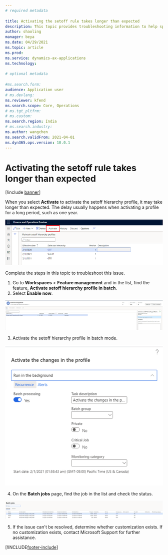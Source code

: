 ```yaml
---
# required metadata

title: Activating the setoff rule takes longer than expected
description: This topic provides troubleshooting information to help speed up the activation process for setoff rules. 
author: shaoling
manager: beya
ms.date: 04/29/2021
ms.topic: article
ms.prod: 
ms.service: dynamics-ax-applications
ms.technology: 

# optional metadata

#ms.search.form:
audience: Application user
# ms.devlang: 
ms.reviewer: kfend
ms.search.scope: Core, Operations
# ms.tgt_pltfrm: 
# ms.custom: 
ms.search.region: India
# ms.search.industry: 
ms.author: wangchen
ms.search.validFrom: 2021-04-01
ms.dyn365.ops.version: 10.0.1
---
```




# Activating the setoff rule takes longer than expected

[!include [banner](../includes/banner.md)]

When you select **Activate** to activate the setoff hierarchy profile, it may take longer than expected. The delay usually happens when activating a profile for a long period, such as one year.

  [![Activate button](./media/setoff-rule-activation-takes-long-time-Picture1.png)](./media/setoff-rule-activation-takes-long-time-Picture1.png)

 Complete the steps in this topic to troubleshoot this issue. 

1. Go to **Workspaces** > **Feature management** and in the list, find the feature, **Activate setoff hierarchy profile in batch**.
2. Select **Enable now**.

  [![Feature management page](./media/setoff-rule-activation-takes-long-time-Picture2.png)](./media/setoff-rule-activation-takes-long-time-Picture2.png)

3. Activate the setoff hierarchy profile in batch mode.

  [![Activate the changes in the profile](./media/setoff-rule-activation-takes-long-time-Picture3.png)](./media/setoff-rule-activation-takes-long-time-Picture3.png)

4. On the **Batch jobs** page, find the job in the list and check the status.

  [![Batch jobs page](./media/setoff-rule-activation-takes-long-time-Picture4.png)](./media/setoff-rule-activation-takes-long-time-Picture4.png)

5. If the issue can't be resolved, determine whether customization exists. If no customization exists, contact Microsoft Support for further assistance.



[!INCLUDE[footer-include](../../includes/footer-banner.md)]
